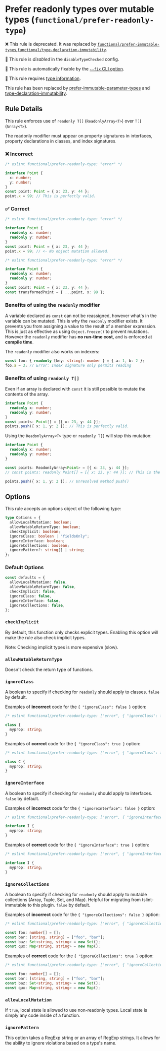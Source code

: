 # Prefer readonly types over mutable types (`functional/prefer-readonly-type`)

❌ This rule is deprecated. It was replaced by [`functional/prefer-immutable-types`](prefer-immutable-types.md),[`functional/type-declaration-immutability`](type-declaration-immutability.md).

🚫 This rule is _disabled_ in the `disableTypeChecked` config.

🔧 This rule is automatically fixable by the [`--fix` CLI option](https://eslint.org/docs/latest/user-guide/command-line-interface#--fix).

💭 This rule requires [type information](https://typescript-eslint.io/linting/typed-linting).

<!-- end auto-generated rule header -->

This rule has been replaced by
[prefer-immutable-parameter-types](./prefer-immutable-parameter-types.md) and
[type-declaration-immutability](./type-declaration-immutability.md).

## Rule Details

This rule enforces use of `readonly T[]` (`ReadonlyArray<T>`) over `T[]` (`Array<T>`).

The readonly modifier must appear on property signatures in interfaces, property declarations in classes, and index signatures.

### ❌ Incorrect

<!-- eslint-skip -->

```ts
/* eslint functional/prefer-readonly-type: "error" */

interface Point {
  x: number;
  y: number;
}
const point: Point = { x: 23, y: 44 };
point.x = 99; // This is perfectly valid.
```

### ✅ Correct

```ts
/* eslint functional/prefer-readonly-type: "error" */

interface Point {
  readonly x: number;
  readonly y: number;
}
const point: Point = { x: 23, y: 44 };
point.x = 99; // <- No object mutation allowed.
```

```ts
/* eslint functional/prefer-readonly-type: "error" */

interface Point {
  readonly x: number;
  readonly y: number;
}
const point: Point = { x: 23, y: 44 };
const transformedPoint = { ...point, x: 99 };
```

### Benefits of using the `readonly` modifier

A variable declared as `const` can not be reassigned, however what's in the variable can be mutated.
This is why the `readonly` modifier exists. It prevents you from assigning a value to the result of a member expression.
This is just as effective as using `Object.freeze()` to prevent mutations. However the `readonly` modifier has **no run-time cost**, and is enforced at **compile time**.

The `readonly` modifier also works on indexers:

<!-- eslint-disable ts/consistent-indexed-object-style -->

```ts
const foo: { readonly [key: string]: number } = { a: 1, b: 2 };
foo.a = 3; // Error: Index signature only permits reading
```

### Benefits of using `readonly T[]`

Even if an array is declared with `const` it is still possible to mutate the contents of the array.

```ts
interface Point {
  readonly x: number;
  readonly y: number;
}
const points: Point[] = [{ x: 23, y: 44 }];
points.push({ x: 1, y: 2 }); // This is perfectly valid.
```

Using the `ReadonlyArray<T>` type or `readonly T[]` will stop this mutation:

```ts
interface Point {
  readonly x: number;
  readonly y: number;
}

const points: ReadonlyArray<Point> = [{ x: 23, y: 44 }];
// const points: readonly Point[] = [{ x: 23, y: 44 }]; // This is the alternative syntax for the line above

points.push({ x: 1, y: 2 }); // Unresolved method push()
```

## Options

This rule accepts an options object of the following type:

```ts
type Options = {
  allowLocalMutation: boolean;
  allowMutableReturnType: boolean;
  checkImplicit: boolean;
  ignoreClass: boolean | "fieldsOnly";
  ignoreInterface: boolean;
  ignoreCollections: boolean;
  ignorePattern?: string[] | string;
};
```

### Default Options

```ts
const defaults = {
  allowLocalMutation: false,
  allowMutableReturnType: false,
  checkImplicit: false,
  ignoreClass: false,
  ignoreInterface: false,
  ignoreCollections: false,
};
```

### `checkImplicit`

By default, this function only checks explicit types. Enabling this option will make the rule also check implicit types.

Note: Checking implicit types is more expensive (slow).

### `allowMutableReturnType`

Doesn't check the return type of functions.

### `ignoreClass`

A boolean to specify if checking for `readonly` should apply to classes. `false` by default.

Examples of **incorrect** code for the `{ "ignoreClass": false }` option:

<!-- eslint-skip -->

```ts
/* eslint functional/prefer-readonly-type: ["error", { "ignoreClass": false }] */

class {
  myprop: string;
}
```

Examples of **correct** code for the `{ "ignoreClass": true }` option:

```ts
/* eslint functional/prefer-readonly-type: ["error", { "ignoreClass": true }] */

class C {
  myprop: string;
}
```

### `ignoreInterface`

A boolean to specify if checking for `readonly` should apply to interfaces. `false` by default.

Examples of **incorrect** code for the `{ "ignoreInterface": false }` option:

<!-- eslint-skip -->

```ts
/* eslint functional/prefer-readonly-type: ["error", { "ignoreInterface": false }] */

interface I {
  myprop: string;
}
```

Examples of **correct** code for the `{ "ignoreInterface": true }` option:

```ts
/* eslint functional/prefer-readonly-type: ["error", { "ignoreInterface": true }] */

interface I {
  myprop: string;
}
```

### `ignoreCollections`

A boolean to specify if checking for `readonly` should apply to mutable collections (Array, Tuple, Set, and Map). Helpful for migrating from tslint-immutable to this plugin. `false` by default.

Examples of **incorrect** code for the `{ "ignoreCollections": false }` option:

<!-- eslint-skip -->

```ts
/* eslint functional/prefer-readonly-type: ["error", { "ignoreCollections": false }] */

const foo: number[] = [];
const bar: [string, string] = ["foo", "bar"];
const baz: Set<string, string> = new Set();
const qux: Map<string, string> = new Map();
```

Examples of **correct** code for the `{ "ignoreCollections": true }` option:

```ts
/* eslint functional/prefer-readonly-type: ["error", { "ignoreCollections": true }] */

const foo: number[] = [];
const bar: [string, string] = ["foo", "bar"];
const baz: Set<string, string> = new Set();
const qux: Map<string, string> = new Map();
```

### `allowLocalMutation`

If `true`, local state is allowed to use non-readonly types. Local state is simply any code inside of a function.

### `ignorePattern`

This option takes a RegExp string or an array of RegExp strings.
It allows for the ability to ignore violations based on a type's name.
